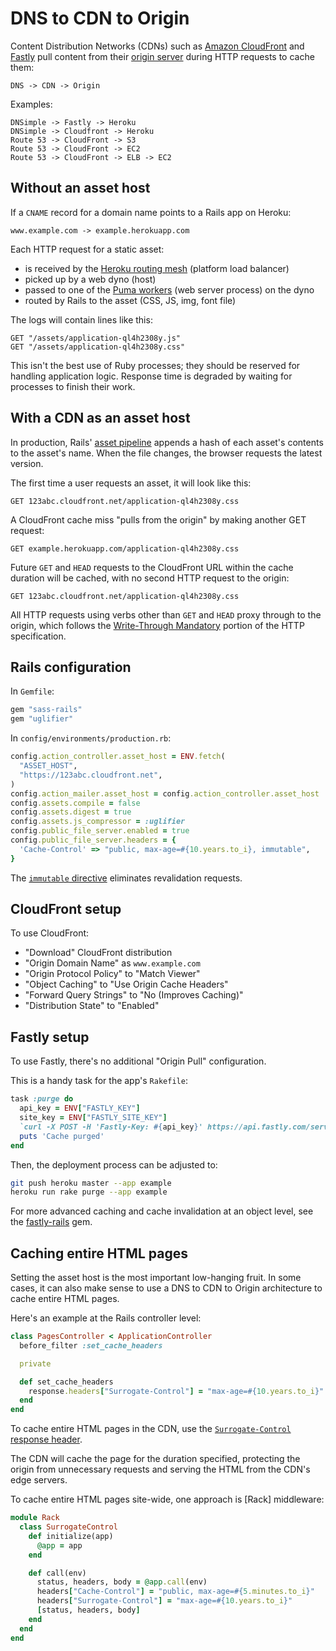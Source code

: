 # DNS to CDN to Origin

Content Distribution Networks (CDNs) such as
[Amazon CloudFront][cloudfront] and [Fastly][fastly]
pull content from their [origin server] during HTTP requests to cache them:

[cloudfront]: http://aws.amazon.com/cloudfront/
[fastly]: http://www.fastly.com/
[origin server]: http://www.w3.org/Protocols/rfc2616/rfc2616-sec1.html#sec1.3

```
DNS -> CDN -> Origin
```

Examples:

```
DNSimple -> Fastly -> Heroku
DNSimple -> Cloudfront -> Heroku
Route 53 -> CloudFront -> S3
Route 53 -> CloudFront -> EC2
Route 53 -> CloudFront -> ELB -> EC2
```

## Without an asset host

If a `CNAME` record for a domain name points to a Rails app on Heroku:

```
www.example.com -> example.herokuapp.com
```

Each HTTP request for a static asset:

* is received by the [Heroku routing mesh][mesh] (platform load balancer)
* picked up by a web dyno (host)
* passed to one of the [Puma workers][puma] (web server process) on the dyno
* routed by Rails to the asset (CSS, JS, img, font file)

[mesh]: https://devcenter.heroku.com/articles/http-routing
[puma]: https://devcenter.heroku.com/articles/deploying-rails-applications-with-the-puma-web-server

The logs will contain lines like this:

```
GET "/assets/application-ql4h2308y.js"
GET "/assets/application-ql4h2308y.css"
```

This isn't the best use of Ruby processes;
they should be reserved for handling application logic.
Response time is degraded by waiting for processes
to finish their work.

## With a CDN as an asset host

In production,
Rails' [asset pipeline] appends a hash of each asset's contents
to the asset's name.
When the file changes,
the browser requests the latest version.

[asset pipeline]: http://guides.rubyonrails.org/asset_pipeline.html

The first time a user requests an asset, it will look like this:

```
GET 123abc.cloudfront.net/application-ql4h2308y.css
```

A CloudFront cache miss "pulls from the origin" by making another GET request:

```
GET example.herokuapp.com/application-ql4h2308y.css
```

Future `GET` and `HEAD` requests
to the CloudFront URL within the cache duration
will be cached, with no second HTTP request to the origin:

```
GET 123abc.cloudfront.net/application-ql4h2308y.css
```

All HTTP requests using verbs other than `GET` and `HEAD`
proxy through to the origin, which follows
the [Write-Through Mandatory][write-through] portion of
the HTTP specification.

[write-through]: http://www.w3.org/Protocols/rfc2616/rfc2616-sec13.html#sec13.11

## Rails configuration

In `Gemfile`:

```ruby
gem "sass-rails"
gem "uglifier"
```

In `config/environments/production.rb`:

```ruby
config.action_controller.asset_host = ENV.fetch(
  "ASSET_HOST",
  "https://123abc.cloudfront.net",
)
config.action_mailer.asset_host = config.action_controller.asset_host
config.assets.compile = false
config.assets.digest = true
config.assets.js_compressor = :uglifier
config.public_file_server.enabled = true
config.public_file_server.headers = {
  'Cache-Control' => "public, max-age=#{10.years.to_i}, immutable",
}
```

The [`immutable` directive][immutable] eliminates revalidation requests.

[immutable]: https://code.facebook.com/posts/557147474482256/this-browser-tweak-saved-60-of-requests-to-facebook/

## CloudFront setup

To use CloudFront:

* "Download" CloudFront distribution
* "Origin Domain Name" as `www.example.com`
* "Origin Protocol Policy" to "Match Viewer"
* "Object Caching" to "Use Origin Cache Headers"
* "Forward Query Strings" to "No (Improves Caching)"
* "Distribution State" to "Enabled"

## Fastly setup

To use Fastly, there's no additional "Origin Pull" configuration.

This is a handy task for the app's `Rakefile`:

```ruby
task :purge do
  api_key = ENV["FASTLY_KEY"]
  site_key = ENV["FASTLY_SITE_KEY"]
  `curl -X POST -H 'Fastly-Key: #{api_key}' https://api.fastly.com/service/#{site_key}/purge_all`
  puts 'Cache purged'
end
```

Then, the deployment process can be adjusted to:

```bash
git push heroku master --app example
heroku run rake purge --app example
```

For more advanced caching and cache invalidation at an object level,
see the [fastly-rails] gem.

[fastly-rails]: https://github.com/fastly/fastly-rails

## Caching entire HTML pages

Setting the asset host is the most important low-hanging fruit.
In some cases,
it can also make sense to use a DNS to CDN to Origin architecture
to cache entire HTML pages.

Here's an example at the Rails controller level:

```ruby
class PagesController < ApplicationController
  before_filter :set_cache_headers

  private

  def set_cache_headers
    response.headers["Surrogate-Control"] = "max-age=#{10.years.to_i}"
  end
end
```

To cache entire HTML pages in the CDN,
use the [`Surrogate-Control` response header][surrogate].

[surrogate]: http://www.w3.org/TR/edge-arch

The CDN will cache the page for the duration specified,
protecting the origin from unnecessary requests
and serving the HTML from the CDN's edge servers.

To cache entire HTML pages site-wide, one approach is [Rack] middleware:

```ruby
module Rack
  class SurrogateControl
    def initialize(app)
      @app = app
    end

    def call(env)
      status, headers, body = @app.call(env)
      headers["Cache-Control"] = "public, max-age=#{5.minutes.to_i}"
      headers["Surrogate-Control"] = "max-age=#{10.years.to_i}"
      [status, headers, body]
    end
  end
end
```
